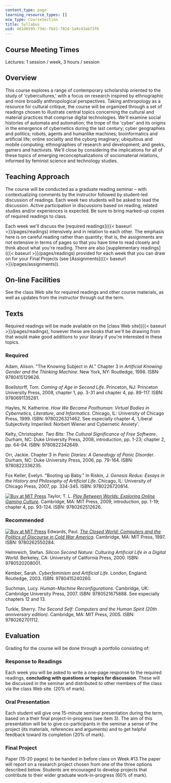 ```yaml
---
content_type: page
learning_resource_types: []
ocw_type: CourseSection
title: Syllabus
uid: 461d6595-73dc-f641-7024-1a9c43abf3f6
---
```


Course Meeting Times
--------------------

Lectures: 1 session / week, 3 hours / session

Overview
--------

This course explores a range of contemporary scholarship oriented to the study of 'cybercultures,' with a focus on research inspired by ethnographic and more broadly anthropological perspectives. Taking anthropology as a resource for cultural critique, the course will be organized through a set of readings chosen to illustrate central topics concerning the cultural and material practices that comprise digital technologies. We'll examine social histories of automata and automation; the trope of the 'cyber' and its origins in the emergence of cybernetics during the last century; cyber geographies and politics; robots, agents and humanlike machines; bioinformatics and artificial life; online sociality and the cyborg imaginary; ubiquitous and mobile computing; ethnographies of research and development; and geeks, gamers and hactivists. We'll close by considering the implications for all of these topics of emerging reconceptualizations of sociomaterial relations, informed by feminist science and technology studies.

Teaching Approach
-----------------

The course will be conducted as a graduate reading seminar – with contextualizing comments by the instructor followed by student-led discussion of readings. Each week two students will be asked to lead the discussion. Active participation in discussions based on reading, related studies and/or experiences is expected. Be sure to bring marked-up copies of required readings to class.

Each week we'll discuss the [required readings]({{< baseurl >}}/pages/readings) intensively and in relation to each other. The emphasis here is on careful reading rather than quantity; that is, the assignments are not extensive in terms of pages so that you have time to read closely and think about what you're reading. There are also [supplementary readings]({{< baseurl >}}/pages/readings) provided for each week that you can draw on for your Final Projects (see [Assignments]({{< baseurl >}}/pages/assignments)).

On-line Facilities
------------------

See the class Web site for required readings and other course materials, as well as updates from the instructor through out the term.

Texts
-----

Required readings will be made available on the [class Web site]({{< baseurl >}}/pages/readings), however these are books that we'll be drawing from that would make good additions to your library if you're interested in these topics.

### Required

Adam, Alison. "The Knowing Subject in AI." Chapter 3 in _Artificial Knowing: Gender and the Thinking Machine_. New York, NY: Routledge, 1998. ISBN: 9780415129626.

Boellstorff, Tom. _Coming of Age in Second Life_. Princeton, NJ: Princeton University Press, 2008, chapter 1, pp. 3-31 and chapter 4, pp. 89-117. ISBN: 9780691135281.

Hayles, N. Katherine. _How We Became Posthuman: Virtual Bodies in Cybernetics, Literature, and Informatics_. Chicago, IL: University of Chicago Press, 1999. ISBN: 9780226321462. See especially chapter 4, 'Liberal Subjectivity Imperiled: Norbert Wiener and Cybernetic Anxiety'.

Kelty, Christopher. _Two Bits: The Cultural Significance of Free Software_. Durham, NC: Duke University Press, 2008, introduction, pp. 1-23; chapter 2, pp. 64-94. ISBN: 9780822342649.

Orr, Jackie. Chapter 3 in _Panic Diaries: A Genealogy of Panic Disorder_. Durham, NC: Duke University Press, 2006, pp. 79-164. ISBN: 9780822336235.

Fox Keller, Evelyn. "Booting up Baby." In Riskin, J. _Genesis Redux: Essays in the History and Philosophy of Artificial Life_. Chicago, IL: University of Chicago Press, 2007, pp. 334-345. ISBN: 9780226720814.

[![Buy at MIT Press](/images/mp_logo.gif)](https://mitpress.mit.edu/9780262512626) Taylor, T. L. [_Play Between Worlds: Exploring Online Gaming Culture_](https://mitpress.mit.edu/9780262512626). Cambridge, MA: MIT Press, 2009, introduction, pp. 1-19; chapter 4, pp. 93-124. ISBN: 9780262512626.

### Recommended

[![Buy at MIT Press](/images/mp_logo.gif)](https://mitpress.mit.edu/9780262550284) Edwards, Paul. [_The Closed World: Computers and the Politics of Discourse in Cold War America_](https://mitpress.mit.edu/9780262550284). Cambridge, MA: MIT Press, 1997. ISBN: 9780262550284.

Helmreich, Stefan. _Silicon Second Nature: Culturing Artificial Life in a Digital World_. Berkeley, CA: University of California Press, 2000. ISBN: 9780520208001.

Kember, Sarah. _Cyberfeminism and Artificial Life_. London, England: Routledge, 2003. ISBN: 9780415240260.

Suchman, Lucy. _Human-Machine Reconfigurations_. Cambridge, UK: Cambridge University Press, 2007. ISBN: 9780521675888. See especially chapters 12 and 13.

Turkle, Sherry. _The Second Self: Computers and the Human Spirit (20th anniversary edition)_. Cambridge, MA: MIT Press, 2005. ISBN: 9780262701112.

Evaluation
----------

Grading for the course will be done through a portfolio consisting of:

### Response to Readings

Each week you will be asked to write a one-page response to the required readings, **concluding with questions or topics for discussion**. These will be discussed in the seminar and distributed to other members of the class via the class Web site. (20% of mark).

### Oral Presentation

Each student will give one 15-minute seminar presentation during the term, based on a their final project-in-progress (see item 3). The aim of this presentation will be to give co-participants in the seminar a sense of the project (its materials, references and arguments) and to get helpful feedback toward its completion (20% of mark).

### Final Project

Paper (15-20 pages) to be handed in before class on Week #13.The paper will report on a research project chosen from one of the three options described below. Students are encouraged to develop projects that contribute to their wider graduate work-in-progress (60% of mark).